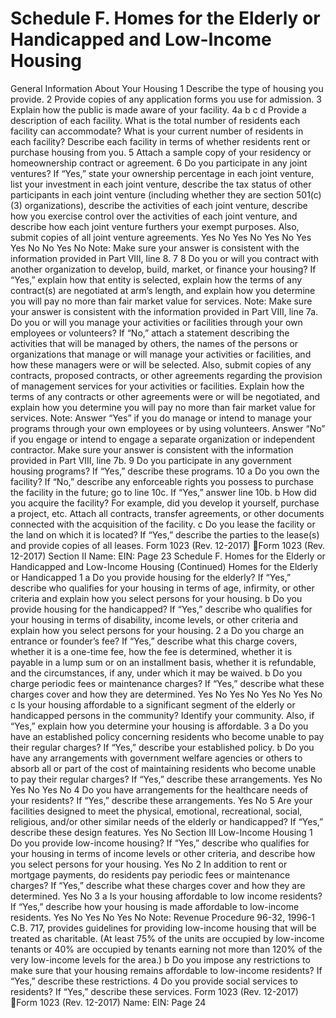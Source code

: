 # Schedule F. Homes for the Elderly or Handicapped and Low-Income Housing

General Information About Your Housing
1
Describe the type of housing you provide.
2
Provide copies of any application forms you use for admission.
3
Explain how the public is made aware of your facility.
4a
b
c
d
Provide a description of each facility.
What is the total number of residents each facility can accommodate?
What is your current number of residents in each facility?
Describe each facility in terms of whether residents rent or purchase housing from you.
5
Attach a sample copy of your residency or homeownership contract or agreement.
6
Do you participate in any joint ventures? If “Yes,” state your ownership percentage in each joint venture,
list your investment in each joint venture, describe the tax status of other participants in each joint
venture (including whether they are section 501(c)(3) organizations), describe the activities of each joint
venture, describe how you exercise control over the activities of each joint venture, and describe how
each joint venture furthers your exempt purposes. Also, submit copies of all joint venture agreements.
Yes
No
Yes
No
Yes
No
Yes
Yes
No
No
Yes
No
Note: Make sure your answer is consistent with the information provided in Part VIII, line 8.
7
8
Do you or will you contract with another organization to develop, build, market, or finance your housing?
If “Yes,” explain how that entity is selected, explain how the terms of any contract(s) are negotiated at
arm’s length, and explain how you determine you will pay no more than fair market value for services.
Note: Make sure your answer is consistent with the information provided in Part VIII, line 7a.
Do you or will you manage your activities or facilities through your own employees or volunteers? If “No,”
attach a statement describing the activities that will be managed by others, the names of the persons or
organizations that manage or will manage your activities or facilities, and how these managers were or
will be selected. Also, submit copies of any contracts, proposed contracts, or other agreements
regarding the provision of management services for your activities or facilities. Explain how the terms of
any contracts or other agreements were or will be negotiated, and explain how you determine you will
pay no more than fair market value for services.
Note: Answer “Yes” if you do manage or intend to manage your programs through your own employees
or by using volunteers. Answer “No” if you engage or intend to engage a separate organization or
independent contractor. Make sure your answer is consistent with the information provided in Part VIII,
line 7b.
9
Do you participate in any government housing programs? If “Yes,” describe these programs.
10 a Do you own the facility? If “No,” describe any enforceable rights you possess to purchase the facility in
the future; go to line 10c. If “Yes,” answer line 10b.
b How did you acquire the facility? For example, did you develop it yourself, purchase a project, etc.
Attach all contracts, transfer agreements, or other documents connected with the acquisition of the
facility.
c Do you lease the facility or the land on which it is located? If “Yes,” describe the parties to the lease(s)
and provide copies of all leases.
Form
1023
(Rev. 12-2017)
Form 1023 (Rev. 12-2017)
Section II
Name:
EIN:
Page
23
Schedule F. Homes for the Elderly or Handicapped and Low-Income Housing (Continued)
Homes for the Elderly or Handicapped
1 a Do you provide housing for the elderly? If “Yes,” describe who qualifies for your housing in terms of age,
infirmity, or other criteria and explain how you select persons for your housing.
b Do you provide housing for the handicapped? If “Yes,” describe who qualifies for your housing in terms
of disability, income levels, or other criteria and explain how you select persons for your housing.
2 a Do you charge an entrance or founder’s fee? If “Yes,” describe what this charge covers, whether it is a
one-time fee, how the fee is determined, whether it is payable in a lump sum or on an installment basis,
whether it is refundable, and the circumstances, if any, under which it may be waived.
b Do you charge periodic fees or maintenance charges? If “Yes,” describe what these charges cover and
how they are determined.
Yes
No
Yes
No
Yes
No
Yes
No
c Is your housing affordable to a significant segment of the elderly or handicapped persons in the
community? Identify your community. Also, if “Yes,” explain how you determine your housing is
affordable.
3 a Do you have an established policy concerning residents who become unable to pay their regular
charges? If “Yes,” describe your established policy.
b Do you have any arrangements with government welfare agencies or others to absorb all or part of the
cost of maintaining residents who become unable to pay their regular charges? If “Yes,” describe these
arrangements.
Yes
No
Yes
No
Yes
No
4
Do you have arrangements for the healthcare needs of your residents? If “Yes,” describe these
arrangements.
Yes
No
5
Are your facilities designed to meet the physical, emotional, recreational, social, religious, and/or other
similar needs of the elderly or handicapped? If “Yes,” describe these design features.
Yes
No
Section III
Low-Income Housing
1
Do you provide low-income housing? If “Yes,” describe who qualifies for your housing in terms of
income levels or other criteria, and describe how you select persons for your housing.
Yes
No
2
In addition to rent or mortgage payments, do residents pay periodic fees or maintenance charges? If
“Yes,” describe what these charges cover and how they are determined.
Yes
No
3 a Is your housing affordable to low income residents? If “Yes,” describe how your housing is made
affordable to low-income residents.
Yes
No
Yes
No
Yes
No
Note: Revenue Procedure 96-32, 1996-1 C.B. 717, provides guidelines for providing low-income housing
that will be treated as charitable. (At least 75% of the units are occupied by low-income tenants or 40%
are occupied by tenants earning not more than 120% of the very low-income levels for the area.)
b Do you impose any restrictions to make sure that your housing remains affordable to low-income
residents? If “Yes,” describe these restrictions.
4
Do you provide social services to residents? If “Yes,” describe these services.
Form
1023
(Rev. 12-2017)
Form 1023 (Rev. 12-2017)
Name:
EIN:
Page
24

